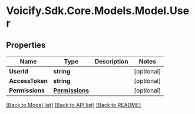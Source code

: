 # Voicify.Sdk.Core.Models.Model.User
## Properties

Name | Type | Description | Notes
------------ | ------------- | ------------- | -------------
**UserId** | **string** |  | [optional] 
**AccessToken** | **string** |  | [optional] 
**Permissions** | [**Permissions**](Permissions.md) |  | [optional] 

[[Back to Model list]](../README.md#documentation-for-models) [[Back to API list]](../README.md#documentation-for-api-endpoints) [[Back to README]](../README.md)

